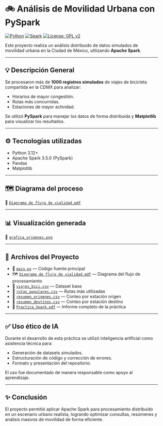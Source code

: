 # 🚲 Análisis de Movilidad Urbana con PySpark

[![Python](https://img.shields.io/badge/Python-3.12+-blue)](https://www.python.org/)
[![Spark](https://img.shields.io/badge/Spark-3.5.0-orange)](https://spark.apache.org/)
[![License: GPL v2](https://img.shields.io/badge/Licencia-GPLv2-blue.svg)](./LICENSE)

Este proyecto realiza un análisis distribuido de datos simulados de movilidad urbana en la Ciudad de México, utilizando **Apache Spark**.

---

## 💡 Descripción General

Se procesaron más de **1000 registros simulados** de viajes de bicicleta compartida en la CDMX para analizar:

- Horarios de mayor congestión.
- Rutas más concurridas.
- Estaciones de mayor actividad.

Se utilizó **PySpark** para manejar los datos de forma distribuida y **Matplotlib** para visualizar los resultados.

---

## ⚙️ Tecnologías utilizadas

- Python 3.12+
- Apache Spark 3.5.0 (PySpark)
- Pandas
- Matplotlib

---

## 🗺️ Diagrama del proceso

📎 [`Diagrama de flujo de vialidad.pdf`](./Diagrama%20de%20flujo%20de%20vialidad.pdf)

---

## 📊 Visualización generada

📎 [`grafica_origenes.png`](./grafica_origenes.png)

---

## 📁 Archivos del Proyecto

- 📜 [`main.py`](./main.py) — Código fuente principal
- 🗺️ [`Diagrama de flujo de vialidad.pdf`](./Diagrama%20de%20flujo%20de%20vialidad.pdf) — Diagrama del flujo de procesamiento
- 📄 [`viajes_bici.csv`](./viajes_bici.csv) — Dataset base
- 📄 [`rutas_populares.csv`](./rutas_populares.csv) — Rutas más utilizadas
- 📄 [`resumen_origenes.csv`](./resumen_origenes.csv) — Conteo por estación origen
- 📄 [`resumen_destinos.csv`](./resumen_destinos.csv) — Conteo por estación destino
- 🧾 [`Practica_Spark.pdf`](./Practica_Spark.pdf) — Informe completo de la práctica

---

## ✅ Uso ético de IA

Durante el desarrollo de esta práctica se utilizó inteligencia artificial como asistencia técnica para:

- Generación de datasets simulados.
- Estructuración de código y corrección de errores.
- Formato y presentación del repositorio.

El uso fue documentado de manera responsable como apoyo al aprendizaje.

---

## ✨ Conclusión

El proyecto permitió aplicar Apache Spark para procesamiento distribuido en un escenario urbano realista, logrando optimizar consultas, resúmenes y análisis masivos de movilidad de forma eficiente.
